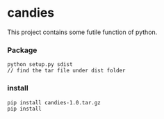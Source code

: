 # candies
This project contains some futile function of python.


### Package
    python setup.py sdist
    // find the tar file under dist folder


### install
    pip install candies-1.0.tar.gz
    pip install 